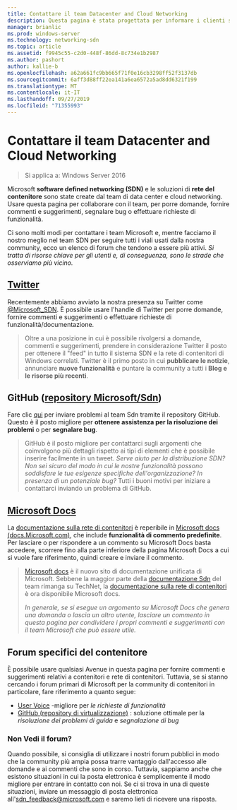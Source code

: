 ```yaml
---
title: Contattare il team Datacenter and Cloud Networking
description: Questa pagina è stata progettata per informare i clienti sui metodi migliori per raggiungere il team SDN in diversi contesti.
manager: brianlic
ms.prod: windows-server
ms.technology: networking-sdn
ms.topic: article
ms.assetid: f9945c55-c2d0-448f-86dd-8c734e1b2987
ms.author: pashort
author: kallie-b
ms.openlocfilehash: a62a661fc9bb665f71f0e16cb3298ff52f3137db
ms.sourcegitcommit: 6aff3d88ff22ea141a6ea6572a5ad8dd6321f199
ms.translationtype: MT
ms.contentlocale: it-IT
ms.lasthandoff: 09/27/2019
ms.locfileid: "71355993"
---
```

# <a name="contact-the-datacenter-and-cloud-networking-team"></a>Contattare il team Datacenter and Cloud Networking

> Si applica a: Windows Server 2016

Microsoft **software defined networking \(SDN\)** e le soluzioni di **rete del contenitore** sono state create dal team di data center e cloud networking. Usare questa pagina per collaborare con il team, per porre domande, fornire commenti e suggerimenti, segnalare bug o effettuare richieste di funzionalità.

Ci sono molti modi per contattare i team Microsoft e, mentre facciamo il nostro meglio nel team SDN per seguire tutti i viali usati dalla nostra community, ecco un elenco di forum che tendono a essere più attivi. *Si tratta di risorse chiave per gli utenti e, di conseguenza, sono le strade che osserviamo più vicino.*

## <a name="twitterhttpstwittercommicrosoft_sdn"></a>[Twitter](https://twitter.com/Microsoft_SDN)

Recentemente abbiamo avviato la nostra presenza su Twitter come [@Microsoft_SDN](https://twitter.com/Microsoft_SDN). È possibile usare l'handle di Twitter per porre domande, fornire commenti e suggerimenti o effettuare richieste di funzionalità/documentazione.
> Oltre a una posizione in cui è possibile rivolgersi a domande, commenti e suggerimenti, prendere in considerazione Twitter il posto per ottenere il "feed" in tutto il sistema SDN e la rete di contenitori di Windows correlati. Twitter è il primo posto in cui **pubblicare le notizie**, annunciare **nuove funzionalità** e puntare la community a tutti i **Blog e le risorse più recenti**.

## <a name="github-microsoftsdn-repohttpsgithubcommicrosoftsdnissues"></a>GitHub ([repository Microsoft/Sdn](https://github.com/Microsoft/SDN/issues))
Fare clic [qui](https://github.com/Microsoft/SDN/issues) per inviare problemi al team Sdn tramite il repository GitHub. Questo è il posto migliore per **ottenere assistenza per la risoluzione dei problemi** o per **segnalare bug**.

> GitHub è il posto migliore per contattarci sugli argomenti che coinvolgono più dettagli rispetto ai tipi di elementi che è possibile inserire facilmente in un tweet. *Serve aiuto per la distribuzione SDN? Non sei sicuro del modo in cui le nostre funzionalità possono soddisfare le tue esigenze specifiche dell'organizzazione? In presenza di un potenziale bug?* Tutti i buoni motivi per iniziare a contattarci inviando un problema di GitHub.

## <a name="microsoft-docshttpsdocsmicrosoftcom"></a>[Microsoft Docs](https://docs.microsoft.com/)
La [documentazione sulla rete di contenitori](https://docs.microsoft.com/virtualization/windowscontainers/manage-containers/container-networking) è reperibile in [Microsoft docs (docs.Microsoft.com)](https://docs.microsoft.com/), che include **funzionalità di commento predefinite**. Per lasciare o per rispondere a un commento su Microsoft Docs basta accedere, scorrere fino alla parte inferiore della pagina Microsoft Docs a cui si vuole fare riferimento, quindi creare e inviare il commento.

> [Microsoft docs](https://docs.microsoft.com/) è il nuovo sito di documentazione unificata di Microsoft. Sebbene la maggior parte della [documentazione Sdn](https://technet.microsoft.com/windows-server-docs/networking/sdn/software-defined-networking) del team rimanga su TechNet, la [documentazione sulla rete di contenitori](https://docs.microsoft.com/virtualization/windowscontainers/manage-containers/container-networking) è ora disponibile Microsoft docs.
> 
> *In generale, se si esegue un argomento su Microsoft Docs che genera una domanda o lascia un altro utente, lasciare un commento in questa pagina per condividere i propri commenti e suggerimenti con il team Microsoft che può essere utile.*

## <a name="container-specific-forums"></a>Forum specifici del contenitore
È possibile usare qualsiasi Avenue in questa pagina per fornire commenti e suggerimenti relativi a contenitori e rete di contenitori. Tuttavia, se si stanno cercando i forum primari di Microsoft per la community di contenitori in particolare, fare riferimento a quanto segue:
- [User Voice](https://windowsserver.uservoice.com/forums/304624-containers) -migliore per *le richieste di funzionalità*
- [GitHub (repository di virtualizzazione)](https://github.com/Microsoft/Virtualization-Documentation) : soluzione ottimale per la *risoluzione dei problemi di guida* e *segnalazione di bug*

### <a name="not-seeing-the-forum-for-you"></a>Non Vedi il forum? 
Quando possibile, si consiglia di utilizzare i nostri forum pubblici in modo che la community più ampia possa trarre vantaggio dall'accesso alle domande e ai commenti che sono in corso. Tuttavia, sappiamo anche che esistono situazioni in cui la posta elettronica è semplicemente il modo migliore per entrare in contatto con noi. Se ci si trova in una di queste situazioni, inviare un messaggio di posta elettronica all'sdn_feedback@microsoft.com e saremo lieti di ricevere una risposta.

